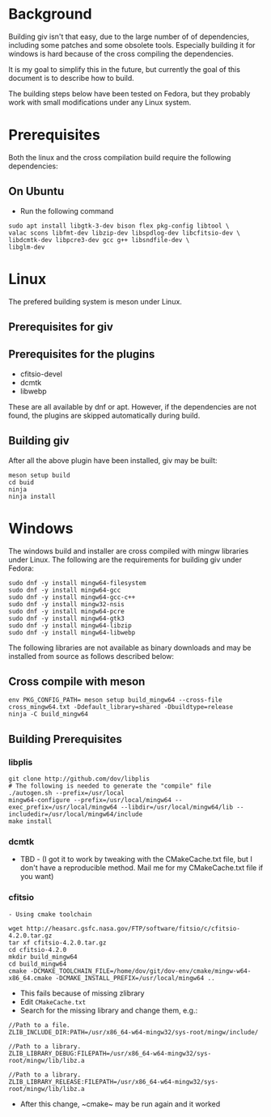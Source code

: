 # Background

Building giv isn't that easy, due to the large number of of dependencies, including some patches and some obsolete tools. Especially building it for windows is hard because of the cross compiling the dependencies.

It is my goal to simplify this in the future, but currently the goal of this document is to describe how to build.

The building steps below have been tested on Fedora, but they probably work with small modifications under any Linux system.

# Prerequisites

Both the linux and the cross compilation build require the following dependencies:

## On Ubuntu

- Run the following command
```
sudo apt install libgtk-3-dev bison flex pkg-config libtool \
valac scons libfmt-dev libzip-dev libspdlog-dev libcfitsio-dev \
libdcmtk-dev libpcre3-dev gcc g++ libsndfile-dev \
libglm-dev 
```

# Linux

The prefered building system is meson under Linux. 

## Prerequisites for giv

## Prerequisites for the plugins

- cfitsio-devel
- dcmtk
- libwebp

These are all available by dnf or apt. However, if the dependencies are not found, the plugins are skipped automatically during build.

## Building giv

After all the above plugin have been installed, giv may be built:

```
meson setup build
cd buid
ninja
ninja install
```

# Windows

The windows build and installer are cross compiled with mingw libraries under Linux. The following are the requirements for building giv under Fedora:

```
sudo dnf -y install mingw64-filesystem
sudo dnf -y install mingw64-gcc
sudo dnf -y install mingw64-gcc-c++
sudo dnf -y install mingw32-nsis
sudo dnf -y install mingw64-pcre
sudo dnf -y install mingw64-gtk3
sudo dnf -y install mingw64-libzip
sudo dnf -y install mingw64-libwebp
```

The following libraries are not available as binary downloads and may be installed from source as follows described below:

## Cross compile with meson

```
env PKG_CONFIG_PATH= meson setup build_mingw64 --cross-file cross_mingw64.txt -Ddefault_library=shared -Dbuildtype=release
ninja -C build_mingw64

```
## Building Prerequisites

### libplis

```
git clone http://github.com/dov/libplis
# The following is needed to generate the "compile" file
./autogen.sh --prefix=/usr/local 
mingw64-configure --prefix=/usr/local/mingw64 --exec_prefix=/usr/local/mingw64 --libdir=/usr/local/mingw64/lib --includedir=/usr/local/mingw64/include
make install
```

### dcmtk

- TBD - (I got it to work by tweaking with the CMakeCache.txt file, but I don't have a reproducible method. Mail me for my CMakeCache.txt file if you want)


###  cfitsio
    - Using cmake toolchain
```
wget http://heasarc.gsfc.nasa.gov/FTP/software/fitsio/c/cfitsio-4.2.0.tar.gz
tar xf cfitsio-4.2.0.tar.gz
cd cfitsio-4.2.0
mkdir build_mingw64
cd build_mingw64
cmake -DCMAKE_TOOLCHAIN_FILE=/home/dov/git/dov-env/cmake/mingw-w64-x86_64.cmake -DCMAKE_INSTALL_PREFIX=/usr/local/mingw64 ..
```
   - This fails because of missing zlibrary
   - Edit `CMakeCache.txt`
   - Search for the missing library and change them, e.g.:
```
//Path to a file.
ZLIB_INCLUDE_DIR:PATH=/usr/x86_64-w64-mingw32/sys-root/mingw/include/

//Path to a library.
ZLIB_LIBRARY_DEBUG:FILEPATH=/usr/x86_64-w64-mingw32/sys-root/mingw/lib/libz.a

//Path to a library.
ZLIB_LIBRARY_RELEASE:FILEPATH=/usr/x86_64-w64-mingw32/sys-root/mingw/lib/libz.a
```
  - After this change, ~cmake~ may be run again and it worked

